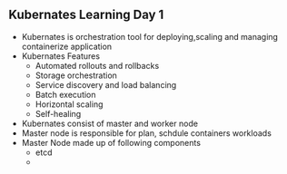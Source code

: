 ## Kubernates Learning Day 1

- Kubernates is orchestration tool for deploying,scaling and managing containerize application
- Kubernates Features
  - Automated rollouts and rollbacks
  - Storage orchestration
  - Service discovery and load balancing
  - Batch execution
  - Horizontal scaling
  - Self-healing
- Kubernates consist of master and worker node
- Master node is responsible for plan, schdule containers workloads
- Master Node made up of following components
  - etcd
  -  
